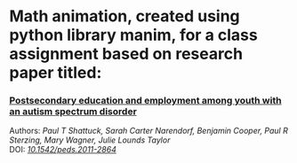 # Math animation, created using python library manim, for a class assignment based on research paper titled:

### [Postsecondary education and employment among youth with an autism spectrum disorder](https://pubmed.ncbi.nlm.nih.gov/22585766/)
Authors: *Paul T Shattuck, Sarah Carter Narendorf, Benjamin Cooper, Paul R Sterzing, Mary Wagner, Julie Lounds Taylor*  
DOI: *[10.1542/peds.2011-2864](https://publications.aap.org/pediatrics/article-abstract/129/6/1042/32148/Postsecondary-Education-and-Employment-Among-Youth?redirectedFrom=fulltext)*  
